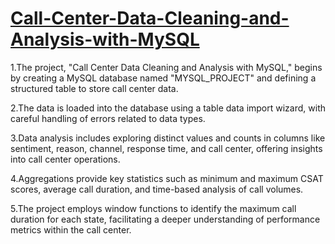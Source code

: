 
# [Call-Center-Data-Cleaning-and-Analysis-with-MySQL](https://github.com/SamathaReddyVemireddy/Call-Center-Data-Cleaning-and-Analysis-with-MySQL)

1.The project, "Call Center Data Cleaning and Analysis with MySQL," begins by creating a MySQL database named "MYSQL_PROJECT" and defining a structured table to store call center data.

2.The data is loaded into the database using a table data import wizard, with careful handling of errors related to data types.

3.Data analysis includes exploring distinct values and counts in columns like sentiment, reason, channel, response time, and call center, offering insights into call center operations.

4.Aggregations provide key statistics such as minimum and maximum CSAT scores, average call duration, and time-based analysis of call volumes.

5.The project employs window functions to identify the maximum call duration for each state, facilitating a deeper understanding of performance metrics within the call center.



